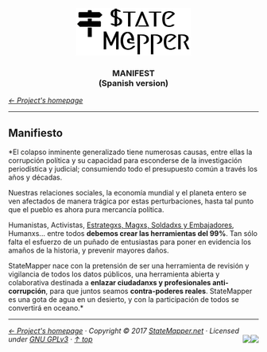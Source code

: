 <div align="center" id="top">
	<a href="https://github.com/StateMapper/StateMapper#top" title="Go to the project's homepage"><img src="../logo/logo-manuals.png" /></a><br>
	<h3 align="center">MANIFEST <br>(Spanish version)</h3>
</div>

*[&larr; Project's homepage](https://github.com/StateMapper/StateMapper#top)*

-----


## Manifiesto

*El colapso inminente generalizado tiene numerosas causas, entre ellas la corrupción política y su capacidad para esconderse de la investigación periodística y judicial; consumiendo todo el presupuesto común a través los años y décadas.

Nuestras relaciones sociales, la economía mundial y el planeta entero se ven afectados de manera trágica por estas perturbaciones, hasta tal punto que el pueblo es ahora pura mercancía política.

Humanistas, Activistas, [Estrategxs, Magxs, Soldadxs y Embajadores](https://github.com/stateMapper/StateMapper/#contribute), Humanxs... entre todos **debemos crear las herramientas del 99%**. Tan sólo falta el esfuerzo de un puñado de entusiastas para poner en evidencia los amaños de la historia, y prevenir mayores daños. 

StateMapper nace con la pretensión de ser una herramienta de revisión y vigilancia de todos los datos públicos, una herramienta abierta y colaborativa destinada a **enlazar ciudadanxs y profesionales anti-corrupción**, para que juntos seamos **contra-poderes reales**. StateMapper es una gota de agua en un desierto, y con la participación de todos se convertirá en oceano.*


-----

*[&larr; Project's homepage](https://github.com/StateMapper/StateMapper#top) · Copyright &copy; 2017 [StateMapper.net](https://statemapper.net) · Licensed under [GNU GPLv3](../../COPYING) · [&uarr; top](#top)* <img src="[![Bitbucket issues](https://img.shields.io/bitbucket/issues/atlassian/python-bitbucket.svg?style=social" align="right" /> <img src="http://hits.dwyl.com/StateMapper/StateMapper.svg?style=flat-square" align="right" />

